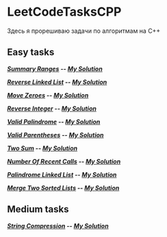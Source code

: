 # LeetCodeTasksCPP
Здесь я прорешиваю задачи по алгоритмам на C++

## Easy tasks
***[Summary Ranges](https://leetcode.com/problems/summary-ranges/) -- [My Solution](tasks/easy/summaryRanges.cpp)***

***[Reverse Linked List](https://leetcode.com/problems/reverse-linked-list/description/) -- [My Solution](tasks/easy/reverseLinkedList.cpp)***

***[Move Zeroes](https://leetcode.com/problems/move-zeroes/) -- [My Solution](tasks/easy/moveZeroes.cpp)***

***[Reverse Integer](https://leetcode.com/problems/reverse-integer/description/) -- [My Solution](tasks/easy/reverseInteger.cpp)***

***[Valid Palindrome](https://leetcode.com/problems/valid-palindrome/) -- [My Solution](tasks/easy/validPalindrome)***

***[Valid Parentheses](https://leetcode.com/problems/valid-parentheses/description/) -- [My Solution](tasks/easy/validParentheses.cpp)***

***[Two Sum](https://leetcode.com/problems/two-sum/) -- [My Solution](tasks/easy/twoSum.cpp)***

***[Number Of Recent Calls](https://leetcode.com/problems/number-of-recent-calls/) -- [My Solution](tasks/easy/numberOfRecentCalls.cpp)***

***[Palindrome Linked List](https://leetcode.com/problems/palindrome-linked-list/) -- [My Solution](tasks/easy/palindromeLinkedList.cpp)***

***[Merge Two Sorted Lists](https://leetcode.com/problems/merge-two-sorted-lists/) -- [My Solution](tasks/easy/mergeTwoSortedLists.cpp)***

## Medium tasks

***[String Compression](https://leetcode.com/problems/string-compression/) -- [My Solution](tasks/medium/stringCompression.cpp)***
